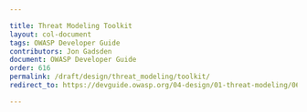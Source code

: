 ```yaml
---

title: Threat Modeling Toolkit
layout: col-document
tags: OWASP Developer Guide
contributors: Jon Gadsden
document: OWASP Developer Guide
order: 616
permalink: /draft/design/threat_modeling/toolkit/
redirect_to: https://devguide.owasp.org/04-design/01-threat-modeling/06-toolkit/

---
```

